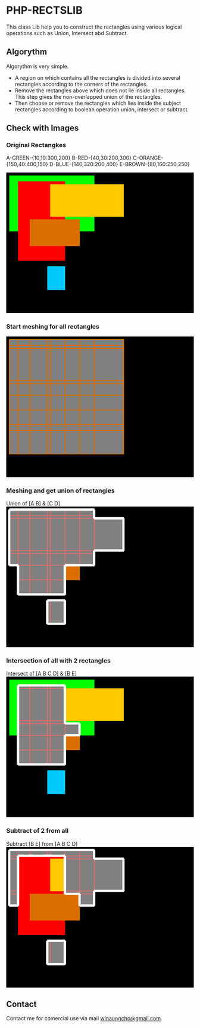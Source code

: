 # PHP-RECTSLIB
This class Lib help you to construct the rectangles using various logical operations such as Union, Intersect abd Subtract.

## Algorythm
Algorythm is very simple.
- A region on which contains all the rectangles is divided into several rectangles according to the corners of the rectangles.
- Remove the rectangles above which does not lie inside all rectangles. This step gives the non-overlapped union of the rectangles.
- Then choose or remove the rectangles which lies inside the subject rectangles according to boolean operation union, intersect or subtract.

## Check with Images
### Original Rectangkes

A-GREEN-{10,10:300,200}
B-RED-{40,30:200,300}
C-ORANGE-{150,40:400,150}
D-BLUE-{140,320:200,400}
E-BROWN-{80,160:250,250}

![PHP-RECTSLIB](images/rectsorigin.png)

### Start meshing for all rectangles
![PHP-RECTSLIB](images/rectsuniversal.png)

### Meshing and get union of rectangles
Union of [A B] & [C D]
![PHP-RECTSLIB](images/rectsunion.png)

### Intersection of all with 2 rectangles
Intersect of [A B C D] & [B E]
![PHP-RECTSLIB](images/rectsintersect.png)

### Subtract of 2 from all
Subtract [B E] from [A B C D]
![PHP-RECTSLIB](images/rectssubtract.png)

## Contact
Contact me for comercial use via mail winaungcho@gmail.com.


